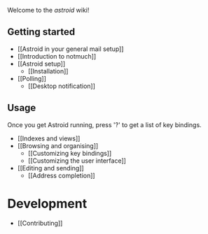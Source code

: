 Welcome to the *astroid* wiki!

## Getting started

* [[Astroid in your general mail setup]]
* [[Introduction to notmuch]]
* [[Astroid setup]]
  + [[Installation]]
* [[Polling]]
  + [[Desktop notification]]

## Usage

Once you get Astroid running, press '?' to get a list of key bindings.

* [[Indexes and views]]
* [[Browsing and organising]]
  + [[Customizing key bindings]]
  + [[Customizing the user interface]]
* [[Editing and sending]]
  +  [[Address completion]]



# Development

* [[Contributing]]
